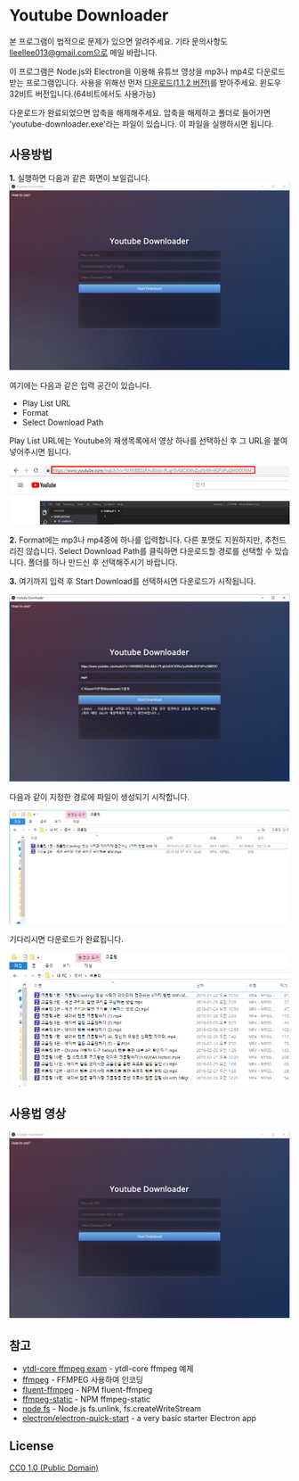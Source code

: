 # Youtube Downloader

본 프로그램이 법적으로 문제가 있으면 알려주세요.
기타 문의사항도 lleellee013@gmail.com으로 메일 바랍니다.

이 프로그램은 Node.js와 Electron을 이용해 유튜브 영상을 mp3나 mp4로 다운로드 받는 프로그램입니다. 사용을 위해선 먼저 [다운로드(1.1.2 버전)](https://github.com/lleellee0/youtube-downloader/releases/download/v1.1.2/v1.1.2.youtube-downloader-win32-ia32.zip)를 받아주세요. 윈도우 32비트 버전입니다.(64비트에서도 사용가능)

다운로드가 완료되었으면 압축을 해제해주세요. 압축을 해제하고 폴더로 들어가면 'youtube-downloader.exe'라는 파일이 있습니다. 이 파일을 실행하시면 됩니다.

## 사용방법

**1.** 실행하면 다음과 같은 화면이 보일겁니다.
![첫 실행화면](https://github.com/lleellee0/images/blob/master/20190307_003945.png?raw=true)

여기에는 다음과 같은 입력 공간이 있습니다.
- Play List URL
- Format
- Select Download Path

Play List URL에는 Youtube의 재생목록에서 영상 하나를 선택하신 후 그 URL을 붙여넣어주시면 됩니다.

![재생목록 URL](https://github.com/lleellee0/images/blob/master/20190307_003932.png?raw=true)

**2.** Format에는 mp3나 mp4중에 하나를 입력합니다. 다른 포맷도 지원하지만, 추천드리진 않습니다.
Select Download Path를 클릭하면 다운로드할 경로를 선택할 수 있습니다. 폴더를 하나 만드신 후 선택해주시기 바랍니다.

**3.** 여기까지 입력 후 Start Download를 선택하시면 다운로드가 시작됩니다.

![다운로드 시작](https://github.com/lleellee0/images/blob/master/20190307_004009.png?raw=true)

다음과 같이 지정한 경로에 파일이 생성되기 시작합니다.

![다운로드 중인 파일들](https://github.com/lleellee0/images/blob/master/20190307_004024.png?raw=true)

기다리시면 다운로드가 완료됩니다.

![다운로드 중인 파일들](https://github.com/lleellee0/images/blob/master/20190307_004336.png?raw=true)


## 사용법 영상
[![사용법 유튜브 영상](https://github.com/lleellee0/images/blob/master/20190307_003945.png?raw=true)](https://www.youtube.com/watch?v=4CaPpuDB5S0&feature=youtu.be)


## 참고

- [ytdl-core ffmpeg exam](https://github.com/lleellee0/node-ytdl-core/blob/master/example/ffmpeg.js) - ytdl-core ffmpeg 예제
- [ffmpeg](https://www.ffmpeg.org/) - FFMPEG 사용하여 인코딩
- [fluent-ffmpeg](https://www.npmjs.com/package/fluent-ffmpeg) - NPM fluent-ffmpeg
- [ffmpeg-static](https://www.npmjs.com/package/ffmpeg-static) - NPM ffmpeg-static
- [node fs](https://nodejs.org/api/fs.html) - Node.js fs.unlink, fs.createWriteStream
- [electron/electron-quick-start](https://github.com/electron/electron-quick-start) - a very basic starter Electron app

## License

[CC0 1.0 (Public Domain)](LICENSE.md)
